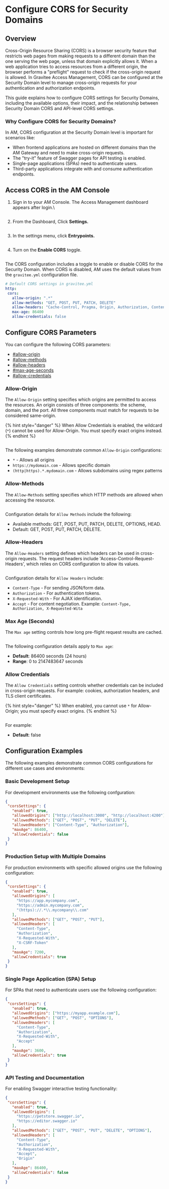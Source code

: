 # Configure CORS for Security Domains

## Overview

Cross-Origin Resource Sharing (CORS) is a browser security feature that restricts web pages from making requests to a different domain than the one serving the web page, unless that domain explicitly allows it. When a web application tries to access resources from a different origin, the browser performs a "preflight" request to check if the cross-origin request is allowed. In Gravitee Access Management, CORS can be configured at the Security Domain level to manage cross-origin requests for your authentication and authorization endpoints.

This guide explains how to configure CORS settings for Security Domains, including the available options, their impact, and the relationship between Security Domain CORS and API-level CORS settings.

### Why Configure CORS for Security Domains?

In AM, CORS configuration at the Security Domain level is important for scenarios like:

* When frontend applications are hosted on different domains than the AM Gateway and need to make cross-origin requests.
* The "try-it" feature of Swagger pages for API testing is enabled.
* Single-page applications (SPAs) need to authenticate users.
* Third-party applications integrate with and consume authentication endpoints.

## Access CORS in the AM Console

1.  Sign in to your AM Console. The Access Management dashboard appears after login.\


    <figure><img src="../../.gitbook/assets/access-management-dashboard.png" alt=""><figcaption></figcaption></figure>
2.  From the Dashboard, Click **Settings.**

    <figure><img src="../../.gitbook/assets/am-settings-left-nav.png" alt=""><figcaption></figcaption></figure>
3.  In the settings menu, click **Entrypoints.**

    <figure><img src="../../.gitbook/assets/entrypoint-security-domain.png" alt=""><figcaption></figcaption></figure>
4.  Turn on the **Enable CORS** toggle.&#x20;

    <figure><img src="../../.gitbook/assets/enable-cors-toggle-button.png" alt=""><figcaption></figcaption></figure>

The CORS configuration includes a toggle to enable or disable CORS for the Security Domain. When CORS is disabled, AM uses the default values from the `gravitee.yml` configuration file.

```yaml
# Default CORS settings in gravitee.yml
http:
 cors:
   allow-origin: ".*"
   allow-methods: "GET, POST, PUT, PATCH, DELETE"
   allow-headers: "Cache-Control, Pragma, Origin, Authorization, Content-Type, X-Requested-With, If-Match, x-xsrf-token"
   max-age: 86400
   allow-credentials: false
```

## Configure CORS Parameters

You can configure the following CORS parameters:&#x20;

* [#allow-origin](configure-cors-for-security-domains.md#allow-origin "mention")
* [#allow-methods](configure-cors-for-security-domains.md#allow-methods "mention")
* [#allow-headers](configure-cors-for-security-domains.md#allow-headers "mention")
* [#max-age-seconds](configure-cors-for-security-domains.md#max-age-seconds "mention")
* [#allow-credentials](configure-cors-for-security-domains.md#allow-credentials "mention")

### Allow-Origin

The `Allow-Origin` setting specifies which origins are permitted to access the resources. An origin consists of three components: the scheme, domain, and the port. All three components must match for requests to be considered same-origin.

{% hint style="danger" %}
When Allow Credentials is enabled, the wildcard (`*`) cannot be used for Allow-Origin. You must specify exact origins instead.
{% endhint %}

<figure><img src="../../.gitbook/assets/allow-origin-parameter.png" alt=""><figcaption></figcaption></figure>

The following examples demonstrate common `Allow-Origin` configurations:

* `*` - Allows all origins&#x20;
* `https://mydomain.com` - Allows specific domain
* `(http|https).*.mydomain.com` - Allows subdomains using regex patterns

### Allow-Methods

The `Allow-Methods` setting specifies which HTTP methods are allowed when accessing the resource.

<figure><img src="../../.gitbook/assets/allow-methods-parameter.png" alt=""><figcaption></figcaption></figure>

Configuration details for `Allow Methods` include the following:

* Available methods: GET, POST, PUT, PATCH, DELETE, OPTIONS, HEAD.
* Default: GET, POST, PUT, PATCH, DELETE.

### Allow-Headers

The `Allow-Headers` setting defines which headers can be used in cross-origin requests. The request headers include 'Access-Control-Request-Headers', which relies on CORS configuration to allow its values.

<figure><img src="../../.gitbook/assets/allow-headers-access-management.png" alt=""><figcaption></figcaption></figure>

Configuration details for `Allow Headers` include:

* `Content-Type` - For sending JSON/form data.
* `Authorization` - For authentication tokens.
* `X-Requested-With` - For AJAX identification.
* `Accept` - For content negotiation. Example: `Content-Type, Authorization, X-Requested-Wita`

### Max Age (Seconds)

The `Max age` setting controls how long pre-flight request results are cached.&#x20;

<figure><img src="../../.gitbook/assets/max-age-seconds.png" alt=""><figcaption></figcaption></figure>

The following configuration details apply to `Max age`:

* **Default**: 86400 seconds (24 hours)
* **Range**: 0 to 2147483647 seconds

### Allow Credentials

The `Allow Credentials` setting controls whether credentials can be included in cross-origin requests. For example: cookies, authorization headers, and TLS client certificates.

{% hint style="danger" %}
When enabled, you cannot use `*` for Allow-Origin; you must specify exact origins.
{% endhint %}

<figure><img src="../../.gitbook/assets/allow-use-credentials.png" alt=""><figcaption></figcaption></figure>

For example:

* **Default**: false

## Configuration Examples

The following examples demonstrate common CORS configurations for different use cases and environments:

### Basic Development Setup

For development environments use the following confguration:

```json
{
 "corsSettings": {
   "enabled": true,
   "allowedOrigins": ["http://localhost:3000", "http://localhost:4200"],
   "allowedMethods": ["GET", "POST", "PUT", "DELETE"],
   "allowedHeaders": ["Content-Type", "Authorization"],
   "maxAge": 86400,
   "allowCredentials": false
 }
}
```

### Production Setup with Multiple Domains

For production environments with specific allowed origins use the following configuration:

```json
{
 "corsSettings": {
   "enabled": true,
   "allowedOrigins": [
     "https://app.mycompany.com",
     "https://admin.mycompany.com",
     "(https)://.*\\.mycompany\\.com"
   ],
   "allowedMethods": ["GET", "POST", "PUT"],
   "allowedHeaders": [
     "Content-Type",
     "Authorization",
     "X-Requested-With",
     "X-CSRF-Token"
   ],
   "maxAge": 7200,
   "allowCredentials": true
 }
}
```

### Single Page Application (SPA) Setup

For SPAs that need to authenticate users use the following configuration:

```json
{
 "corsSettings": {
   "enabled": true,
   "allowedOrigins": ["https://myapp.example.com"],
   "allowedMethods": ["GET", "POST", "OPTIONS"],
   "allowedHeaders": [
     "Content-Type",
     "Authorization",
     "X-Requested-With",
     "Accept"
   ],
   "maxAge": 3600,
   "allowCredentials": true
 }
}
```

### API Testing and Documentation

For enabling Swagger interactive testing functionality:

```json
{
 "corsSettings": {
   "enabled": true,
   "allowedOrigins": [
     "https://petstore.swagger.io",
     "https://editor.swagger.io"
   ],
   "allowedMethods": ["GET", "POST", "PUT", "DELETE", "OPTIONS"],
   "allowedHeaders": [
     "Content-Type",
     "Authorization",
     "X-Requested-With",
     "Accept",
     "Origin"
   ],
   "maxAge": 86400,
   "allowCredentials": false
 }
}
```
